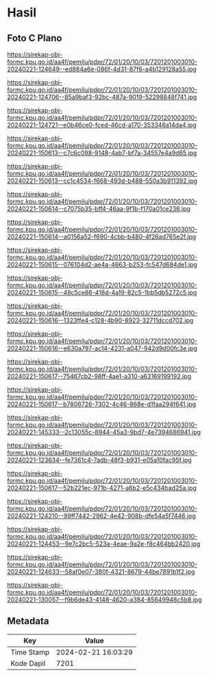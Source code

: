 # Hasil

## Foto C Plano

https://sirekap-obj-formc.kpu.go.id/aa4f/pemilu/pdpr/72/01/20/10/03/7201201003010-20240221-124649--ed884a6e-086f-4d31-87f6-a4b129128a55.jpg

https://sirekap-obj-formc.kpu.go.id/aa4f/pemilu/pdpr/72/01/20/10/03/7201201003010-20240221-124706--85a9baf3-92bc-487a-9019-52298848f741.jpg

https://sirekap-obj-formc.kpu.go.id/aa4f/pemilu/pdpr/72/01/20/10/03/7201201003010-20240221-124721--e0b46ce0-fced-46cd-a170-353346a14da4.jpg

https://sirekap-obj-formc.kpu.go.id/aa4f/pemilu/pdpr/72/01/20/10/03/7201201003010-20240221-150613--c7c6c098-9148-4ab7-bf7a-34557e4a9d65.jpg

https://sirekap-obj-formc.kpu.go.id/aa4f/pemilu/pdpr/72/01/20/10/03/7201201003010-20240221-150613--cc1c4534-f668-493d-b488-550a3b911392.jpg

https://sirekap-obj-formc.kpu.go.id/aa4f/pemilu/pdpr/72/01/20/10/03/7201201003010-20240221-150614--c7075b35-bff4-46aa-9f1b-f170a01ce236.jpg

https://sirekap-obj-formc.kpu.go.id/aa4f/pemilu/pdpr/72/01/20/10/03/7201201003010-20240221-150614--a0156a52-f690-4cbb-b480-4f26ad765e2f.jpg

https://sirekap-obj-formc.kpu.go.id/aa4f/pemilu/pdpr/72/01/20/10/03/7201201003010-20240221-150615--076104d2-ae4a-4663-b253-fc547d684de1.jpg

https://sirekap-obj-formc.kpu.go.id/aa4f/pemilu/pdpr/72/01/20/10/03/7201201003010-20240221-150615--48c5ce86-418d-4a19-82c5-1bb5db5272c5.jpg

https://sirekap-obj-formc.kpu.go.id/aa4f/pemilu/pdpr/72/01/20/10/03/7201201003010-20240221-150616--1323ffe4-c128-4b90-8923-32711dccd702.jpg

https://sirekap-obj-formc.kpu.go.id/aa4f/pemilu/pdpr/72/01/20/10/03/7201201003010-20240221-150616--e630a797-ac14-4231-a047-942d9d00fc3e.jpg

https://sirekap-obj-formc.kpu.go.id/aa4f/pemilu/pdpr/72/01/20/10/03/7201201003010-20240221-150617--75467cb2-98ff-4ae1-a310-a63169199192.jpg

https://sirekap-obj-formc.kpu.go.id/aa4f/pemilu/pdpr/72/01/20/10/03/7201201003010-20240221-150617--b7806726-7302-4c46-868e-d1faa294f641.jpg

https://sirekap-obj-formc.kpu.go.id/aa4f/pemilu/pdpr/72/01/20/10/03/7201201003010-20240221-145333--2c13055c-8944-45a3-9bd7-4e7394686941.jpg

https://sirekap-obj-formc.kpu.go.id/aa4f/pemilu/pdpr/72/01/20/10/03/7201201003010-20240221-123634--fe7361c4-7adb-48f3-b931-e05a10fac95f.jpg

https://sirekap-obj-formc.kpu.go.id/aa4f/pemilu/pdpr/72/01/20/10/03/7201201003010-20240221-150617--52b221ec-971b-4271-a6b2-e5c434bad25a.jpg

https://sirekap-obj-formc.kpu.go.id/aa4f/pemilu/pdpr/72/01/20/10/03/7201201003010-20240221-124210--99ff7442-2962-4e42-908b-dfe54a5f7446.jpg

https://sirekap-obj-formc.kpu.go.id/aa4f/pemilu/pdpr/72/01/20/10/03/7201201003010-20240221-124453--9e7c2bc5-523a-4eae-9a2e-f8c464bb2420.jpg

https://sirekap-obj-formc.kpu.go.id/aa4f/pemilu/pdpr/72/01/20/10/03/7201201003010-20240221-124633--58af0e07-380f-4321-8679-44be7891b1f2.jpg

https://sirekap-obj-formc.kpu.go.id/aa4f/pemilu/pdpr/72/01/20/10/03/7201201003010-20240221-130057--f9b6de43-4148-4620-a384-85649948c5b8.jpg


## Metadata

| Key        | Value               |
| ---------- | ------------------- |
| Time Stamp | 2024-02-21 16:03:29 |
| Kode Dapil | 7201                |




